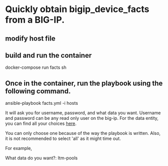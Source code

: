 
# Quickly obtain bigip_device_facts from a BIG-IP.

## modify host file 

## build and run the container

docker-compose run facts sh

## Once in the container, run the playbook using the following command.

ansible-playbook facts.yml -i hosts

It will ask you for username, password, and what data you want. Username and password can be any read only user on the big-ip. For the data entity, you can find all your choices [here](https://docs.ansible.com/ansible/latest/modules/bigip_device_info_module.html#bigip-device-info-module). 

You can only choose one because of the way the playbook is written. Also, it is not recommended to select 'all' as it might time out.

For example,  

What data do you want?: ltm-pools
